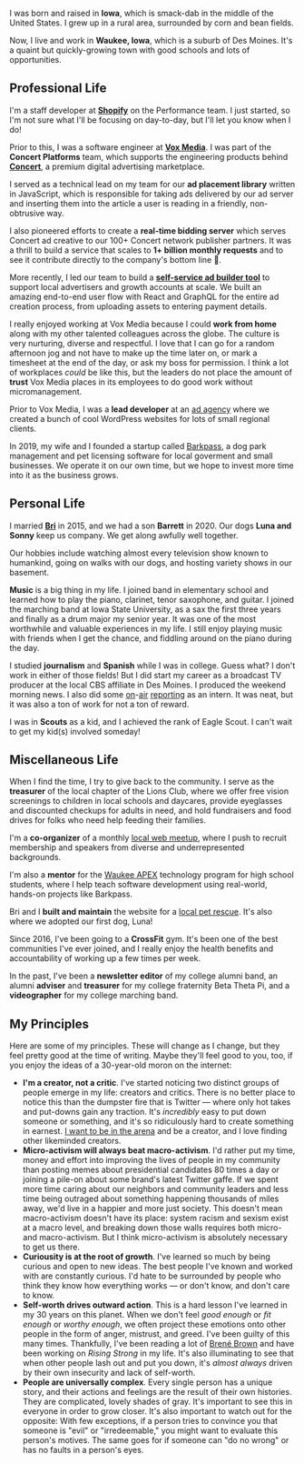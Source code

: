 I was born and raised in **Iowa**, which is smack-dab in the middle of the United States. I grew up in a rural area, surrounded by corn and bean fields.

Now, I live and work in **Waukee, Iowa**, which is a suburb of Des Moines. It's a quaint but quickly-growing town with good schools and lots of opportunities.

## Professional Life

I'm a staff developer at **[Shopify](https://shopify.com)** on the Performance team. I just started, so I'm not sure what I'll be focusing on day-to-day, but I'll let you know when I do!

Prior to this, I was a software engineer at **[Vox Media](https://voxmedia.com)**. I was part of the **Concert Platforms** team, which supports the engineering products behind **[Concert](https://concert.io)**, a premium digital advertising marketplace.

I served as a technical lead on my team for our **ad placement library** written in JavaScript, which is responsible for taking ads delivered by our ad server and inserting them into the article a user is reading in a friendly, non-obtrusive way.

I also pioneered efforts to create a **real-time bidding server** which serves Concert ad creative to our 100+ Concert network publisher partners. It was a thrill to build a service that scales to **1+ billion monthly requests** and to see it contribute directly to the company's bottom line 🎉.

More recently, I led our team to build a **[self-service ad builder tool](https://admanager.concert.io)** to support local advertisers and growth accounts at scale. We built an amazing end-to-end user flow with React and GraphQL for the entire ad creation process, from uploading assets to entering payment details.

I really enjoyed working at Vox Media because I could **work from home** along with my other talented colleagues across the globe. The culture is very nurturing, diverse and respectful. I love that I can go for a random afternoon jog and not have to make up the time later on, or mark a timesheet at the end of the day, or ask my boss for permission. I think a lot of workplaces _could_ be like this, but the leaders do not place the amount of **trust** Vox Media places in its employees to do good work without micromanagement.

Prior to Vox Media, I was a **lead developer** at an [ad agency](https://itsahappymedium.com) where we created a bunch of cool WordPress websites for lots of small regional clients.

In 2019, my wife and I founded a startup called [Barkpass](https://www.barkpass.com), a dog park management and pet licensing software for local goverment and small businesses. We operate it on our own time, but we hope to invest more time into it as the business grows.

## Personal Life

I married **[Bri](https://briannelarson.com)** in 2015, and we had a son **Barrett** in 2020. Our dogs **Luna and Sonny** keep us company. We get along awfully well together.

Our hobbies include watching almost every television show known to humankind, going on walks with our dogs, and hosting variety shows in our basement.

**Music** is a big thing in my life. I joined band in elementary school and learned how to play the piano, clarinet, tenor saxophone, and guitar. I joined the marching band at Iowa State University, as a sax the first three years and finally as a drum major my senior year. It was one of the most worthwhile and valuable experiences in my life. I still enjoy playing music with friends when I get the chance, and fiddling around on the piano during the day.

I studied **journalism** and **Spanish** while I was in college. Guess what? I don't work in either of those fields! But I did start my career as a broadcast TV producer at the local CBS affiliate in Des Moines. I produced the weekend morning news. I also did some [on](/glances/reporter-davinci)-[air](/glances/reporter-charter-school) [reporting](/glances/reporter-inmate-security) as an intern. It was neat, but it was also a ton of work for not a ton of reward.

I was in **Scouts** as a kid, and I achieved the rank of Eagle Scout. I can't wait to get my kid(s) involved someday!

## Miscellaneous Life

When I find the time, I try to give back to the community. I serve as the **treasurer** of the local chapter of the Lions Club, where we offer free vision screenings to children in local schools and daycares, provide eyeglasses and discounted checkups for adults in need, and hold fundraisers and food drives for folks who need help feeding their families.

I'm a **co-organizer** of a monthly [local web meetup](https://dsmwebgeeks.com), where I push to recruit membership and speakers from diverse and underrepresented backgrounds.

I'm also a **mentor** for the [Waukee APEX](https://apex.waukeeschools.org/) technology program for high school students, where I help teach software development using real-world, hands-on projects like Barkpass.

Bri and I **built and maintain** the website for a [local pet rescue](https://aheinz57.com). It's also where we adopted our first dog, Luna!

Since 2016, I've been going to a **CrossFit** gym. It's been one of the best communities I've ever joined, and I really enjoy the health benefits and accountability of working up a few times per week.

In the past, I've been a **newsletter editor** of my college alumni band, an alumni **adviser** and **treasurer** for my college fraternity Beta Theta Pi, and a **videographer** for my college marching band.

## My Principles

Here are some of my principles. These will change as I change, but they feel pretty good at the time of writing. Maybe they'll feel good to you, too, if you enjoy the ideas of a 30-year-old moron on the internet:

- **I'm a creator, not a critic**. I've started noticing two distinct groups of people emerge in my life: creators and critics. There is no better place to notice this than the dumpster fire that is Twitter — where only hot takes and put-downs gain any traction. It's _incredibly_ easy to put down someone or something, and it's so ridiculously hard to create something in earnest. [I want to be in the arena](https://www.goodreads.com/quotes/7280972-i-want-to-be-in-the-arena-i-want-to) and be a creator, and I love finding other likeminded creators.
- **Micro-activism will always beat macro-activism**. I'd rather put my time, money and effort into improving the lives of people in my community than posting memes about presidential candidates 80 times a day or joining a pile-on about some brand's latest Twitter gaffe. If we spent more time caring about our neighbors and community leaders and less time being outraged about something happening thousands of miles away, we'd live in a happier and more just society. This doesn't mean macro-activism doesn't have its place: system racism and sexism exist at a macro level, and breaking down those walls requires both micro- and macro-activism. But I think micro-activism is absolutely necessary to get us there.
- **Curiousity is at the root of growth**. I've learned so much by being curious and open to new ideas. The best people I've known and worked with are constantly curious. I'd hate to be surrounded by people who think they know how everything works — or don't know, and don't care to know.
- **Self-worth drives outward action**. This is a hard lesson I've learned in my 30 years on this planet. When we don't feel _good enough_ or _fit enough_ or _worthy enough_, we often project these emotions onto other people in the form of anger, mistrust, and greed. I've been guilty of this many times. Thankfully, I've been reading a lot of [Brené Brown](https://brenebrown.com/) and have been working on _Rising Strong_ in my life. It's also illuminating to see that when other people lash out and put you down, it's _almost always_ driven by their own insecurity and lack of self-worth.
- **People are universally complex**. Every single person has a unique story, and their actions and feelings are the result of their own histories. They are complicated, lovely shades of gray. It's important to see this in everyone in order to grow closer. It's also important to watch out for the opposite: With few exceptions, if a person tries to convince you that someone is "evil" or "irredeemable," you might want to evaluate this person's motives. The same goes for if someone can "do no wrong" or has no faults in a person's eyes.
